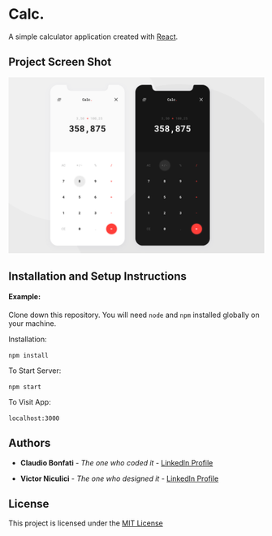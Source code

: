 # Calc.

A simple calculator application created with [React](https://reactjs.org/).

## Project Screen Shot

<img src="public/images/git-image.png" width="914">

## Installation and Setup Instructions

#### Example:  

Clone down this repository. You will need `node` and `npm` installed globally on your machine.  

Installation:

`npm install`  

To Start Server:

`npm start`  

To Visit App:

`localhost:3000`  

## Authors

* **Claudio Bonfati** - *The one who coded it* - [LinkedIn Profile](https://www.linkedin.com/in/claudiobonfati/)

* **Victor Niculici** - *The one who designed it* - [LinkedIn Profile](https://www.linkedin.com/in/niculici/)

## License

This project is licensed under the [MIT License](https://choosealicense.com/licenses/mit/)